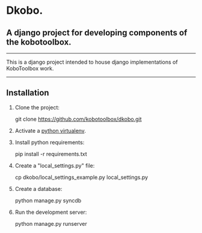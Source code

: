 # Dkobo.
## A django project for developing components of the kobotoolbox.
------------------------------

This is a django project intended to house django implementations of KoboToolbox work.

------------------------------

## Installation

1. Clone the project:

    git clone https://github.com/kobotoolbox/dkobo.git

2. Activate a [python virtualenv](https://pypi.python.org/pypi/virtualenv).

3. Install python requirements:

    pip install -r requirements.txt

4. Create a "local_settings.py" file:

    cp dkobo/local_settings_example.py local_settings.py

5. Create a database:

    python manage.py syncdb

4. Run the development server:

    python manage.py runserver
